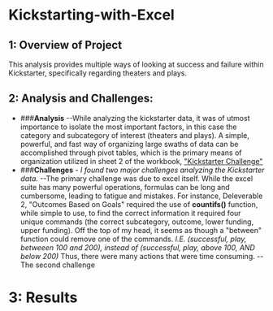 # Kickstarting-with-Excel
  ## 1: Overview of Project
  This analysis provides multiple ways of looking at success and failure within Kickstarter, specifically regarding theaters and plays.
  ## 2: Analysis and Challenges:
  - ###**Analysis**
   --While analyzing the kickstarter data, it was of utmost importance to isolate the most important factors, in this case the category and subcategory of interest (theaters and plays). A simple, powerful, and fast way of organizing large swaths of data can be accomplished through pivot tables, which is the primary means of organization utilized in sheet 2 of the workbook, ["Kickstarter Challenge"](main/Kickstarter_Challenge.xlsx)
   - ###**Challenges** - *I found two major challenges analyzing the Kickstarter data.* 
    --The primary challenge was due to excel itself. While the excel suite has many powerful operations, formulas can be long and cumbersome, leading to fatigue and mistakes. For instance, Deleverable 2, "Outcomes Based on Goals" required the use of **countifs()** function, while simple to use, to find the correct information it required four unique commands (the correct subcategory, outcome, lower funding, upper funding). Off the top of my head, it seems as though a "between" function could remove one of the commands. 
    *I.E. (successful, play, betweeen 100 and 200), instead of (successful, play, above 100, AND below 200)*
    Thus, there were many actions that were time consuming. 
    --The second challenge 
 # 3: Results
